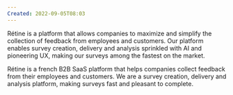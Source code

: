 ```yaml
---
Created: 2022-09-05T08:03
---
```

Rétine is a platform that allows companies to maximize and simplify the collection of feedback from employees and customers. Our platform enables survey creation, delivery and analysis sprinkled with AI and pioneering UX, making our surveys among the fastest on the market.
  
Rétine is a french B2B SaaS platform that helps companies collect feedback from their employees and customers.
We are a survey creation, delivery and analysis platform, making surveys fast and pleasant to complete.